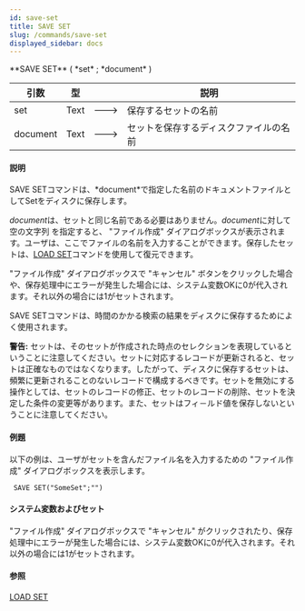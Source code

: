 ```yaml
---
id: save-set
title: SAVE SET
slug: /commands/save-set
displayed_sidebar: docs
---
```


<!--REF #_command_.SAVE SET.Syntax-->**SAVE SET** ( *set* ; *document* )<!-- END REF-->
<!--REF #_command_.SAVE SET.Params-->
| 引数 | 型 |  | 説明 |
| --- | --- | --- | --- |
| set | Text | &#x1F852; | 保存するセットの名前 |
| document | Text | &#x1F852; | セットを保存するディスクファイルの名前 |

<!-- END REF-->

#### 説明 

<!--REF #_command_.SAVE SET.Summary-->SAVE SETコマンドは、*document*で指定した名前のドキュメントファイルとしてSetをディスクに保存します。<!-- END REF-->

*document*は、セットと同じ名前である必要はありません。*document*に対して空の文字列 を指定すると、 "ファイル作成" ダイアログボックスが表示されます。ユーザは、ここでファイルの名前を入力することができます。保存したセットは、[LOAD SET](load-set.md "LOAD SET")コマンドを使用して復元できます。

"ファイル作成" ダイアログボックスで "キャンセル" ボタンをクリックした場合や、保存処理中にエラーが発生した場合には、システム変数OKに0が代入されます。それ以外の場合には1がセットされます。

SAVE SETコマンドは、時間のかかる検索の結果をディスクに保存するためによく使用されます。

**警告:** セットは、そのセットが作成された時点のセレクションを表現しているということに注意してください。セットに対応するレコードが更新されると、セットは正確なものではなくなります。したがって、ディスクに保存するセットは、頻繁に更新されることのないレコードで構成するべきです。セットを無効にする操作としては、セットのレコードの修正、セットのレコードの削除、セットを決定した条件の変更等があります。また、セットはフィ－ルド値を保存しないということに注意してください。

#### 例題 

以下の例は、ユーザがセットを含んだファイル名を入力するための "ファイル作成" ダイアログボックスを表示します。

```4d
 SAVE SET("SomeSet";"")
```

#### システム変数およびセット 

"ファイル作成" ダイアログボックスで "キャンセル" がクリックされたり、保存処理中にエラーが発生した場合には、システム変数OKに0が代入されます。それ以外の場合には1がセットされます。

#### 参照 

[LOAD SET](load-set.md)  
